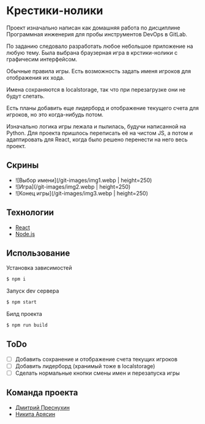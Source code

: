 # Крестики-нолики
Проект изначально написан как домашняя работа по дисциплине Программная инженерия для пробы инструментов DevOps в GitLab.

По заданию следовало разработать любое небольшое приложение на любую тему. Была выбрана браузерная игра в крстики-нолики с графичесим интерфейсом.

Обычные правила игры. Есть возможность задать именя игроков для отображения их хода.

Имена сохраняются в localstorage, так что при перезагрузке они не будут слетать.

Есть планы добавить еще лидерборд и отображение текущего счета для игроков, но это когда-нибудь потом.

Изначально логика игры лежала и пылилась, будучи написанной на Python. Для проекта пришлось переписать её на чистом JS, а потом и адаптировать для React, когда было решено перенести на него весь проект.

## Скрины
- ![Выбор имени](/git-images/img1.webp | height=250)
- ![Игра](/git-images/img2.webp | height=250)
- ![Конец игры](/git-images/img3.webp | height=250)

## Технологии
- [React](https://ru.legacy.reactjs.org/)
- [Node.js](https://nodejs.org/en)

## Использование

Установка зависимостей
```sh
$ npm i
```

Запуск dev сервера
```sh
$ npm start
```

Билд проекта 
```sh
$ npm run build
```

## ToDo

- [ ] Добавить сохранение и отображение счета текущих игроков
- [ ] Добавить лидерборд (хранимый тоже в localstorage)
- [ ] Сделать нормальные кнопки смены имен и перезапуска игры

## Команда проекта
- [Дмитрий Преснухин](https://github.com/Redegit)
- [Никита Арясин](#)
